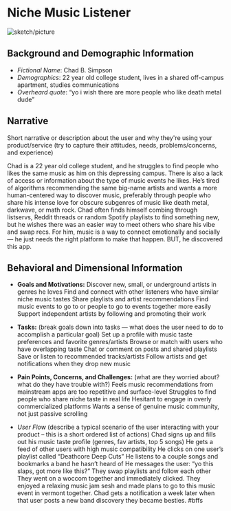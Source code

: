 # Niche Music Listener

![sketch/picture](chad.png)

## Background and Demographic Information
  * _Fictional Name_: Chad B. Simpson 
  * _Demographics_: 22 year old college student, lives in a shared off-campus apartment, studies communications
  * _Overheard quote_: “yo i wish there are more people who like death metal dude”

## Narrative

Short narrative or description about the user and why they're using your product/service (try to capture their attitudes, needs, problems/concerns, and experience)

Chad is a 22 year old college student, and he struggles to find people who likes the same music as him on this depressing campus. There is also a lack of access or information about the type of music events he likes. He’s tired of algorithms recommending the same big-name artists and wants a more human-centered way to discover music, preferably through people who share his intense love for obscure subgenres of music like death metal, darkwave, or math rock. Chad often finds himself combing through listservs, Reddit threads or random Spotify playlists to find something new, but he wishes there was an easier way to meet others who share his vibe and swap recs. For him, music is a way to connect emotionally and socially — he just needs the right platform to make that happen. BUT, he discovered this app. 


## Behavioral and Dimensional Information
  * __Goals and Motivations:__
Discover new, small, or underground artists in genres he loves
Find and connect with other listeners who have similar niche music tastes
Share playlists and artist recommendations
Find music events to go to or people to go to events together more easily
Support independent artists by following and promoting their work

  * __Tasks:__
    (break goals down into tasks — what does the user need to do to accomplish a particular goal)
Set up a profile with music taste preferences and favorite genres/artists
Browse or match with users who have overlapping taste
Chat or comment on posts and shared playlists
Save or listen to recommended tracks/artists
Follow artists and get notifications when they drop new music

  * __Pain Points, Concerns, and Challenges:__
    (what are they worried about? what do they have trouble with?)
Feels music recommendations from mainstream apps are too repetitive and surface-level
Struggles to find people who share niche taste in real life
Hesitant to engage in overly commercialized platforms
Wants a sense of genuine music community, not just passive scrolling

  * _User Flow_
    (describe a typical scenario of the user interacting with your product – this is a short ordered list of actions)
Chad signs up and fills out his music taste profile (genres, fav artists, top 5 songs)
He gets a feed of other users with high music compatibility
He clicks on one user’s playlist called “Deathcore Deep Cuts”
He listens to a couple songs and bookmarks a band he hasn’t heard of
He messages the user: “yo this slaps, got more like this?”
They swap playlists and follow each other
They went on a woccom together and immediately clicked. They enjoyed a relaxing music jam sesh and made plans to go to this music event in vermont together. 
Chad gets a notification a week later when that user posts a new band discovery
they became besties. #bffs
